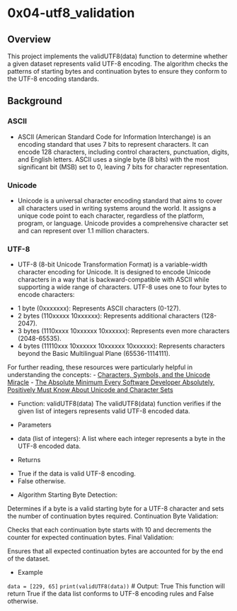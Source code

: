 # 0x04-utf8_validation

## Overview

This project implements the validUTF8(data) function to determine whether a given dataset represents valid UTF-8 encoding. The algorithm checks the patterns of starting bytes and continuation bytes to ensure they conform to the UTF-8 encoding standards.

## Background
### ASCII
* ASCII (American Standard Code for Information Interchange) is an encoding standard that uses 7 bits to represent characters. It can encode 128 characters, including control characters, punctuation, digits, and English letters. ASCII uses a single byte (8 bits) with the most significant bit (MSB) set to 0, leaving 7 bits for character representation.

### Unicode
* Unicode is a universal character encoding standard that aims to cover all characters used in writing systems around the world. It assigns a unique code point to each character, regardless of the platform, program, or language. Unicode provides a comprehensive character set and can represent over 1.1 million characters.

### UTF-8
* UTF-8 (8-bit Unicode Transformation Format) is a variable-width character encoding for Unicode. It is designed to encode Unicode characters in a way that is backward-compatible with ASCII while supporting a wide range of characters.
UTF-8 uses one to four bytes to encode characters:

- 1 byte (0xxxxxxx): Represents ASCII characters (0-127).
- 2 bytes (110xxxxx 10xxxxxx): Represents additional characters (128-2047).
- 3 bytes (1110xxxx 10xxxxxx 10xxxxxx): Represents even more characters (2048-65535).
- 4 bytes (11110xxx 10xxxxxx 10xxxxxx 10xxxxxx): Represents characters beyond the Basic Multilingual Plane (65536-1114111).

For further reading, these resources were particularly helpful in understanding the concepts:
     - [Characters, Symbols, and the Unicode Miracle]('https://www.youtube.com/watch?v=MijmeoH9LT4')
     - [The Absolute Minimum Every Software Developer Absolutely, Positively Must Know About Unicode and Character Sets]('https://www.joelonsoftware.com/2003/10/08/the-absolute-minimum-every-software-developer-absolutely-positively-must-know-about-unicode-and-character-sets-no-excuses/')
 * Function: validUTF8(data)
The validUTF8(data) function verifies if the given list of integers represents valid UTF-8 encoded data.

 * Parameters
  -  data (list of integers): A list where each integer represents a byte in the UTF-8 encoded data.
 * Returns
  - True if the data is valid UTF-8 encoding.
  - False otherwise.
* Algorithm
Starting Byte Detection:

Determines if a byte is a valid starting byte for a UTF-8 character and sets the number of continuation bytes required.
Continuation Byte Validation:

Checks that each continuation byte starts with 10 and decrements the counter for expected continuation bytes.
Final Validation:

Ensures that all expected continuation bytes are accounted for by the end of the dataset.

* Example

`` data = [229, 65] ``
`` print(validUTF8(data)) `` # Output: True
This function will return True if the data list conforms to UTF-8 encoding rules and False otherwise.